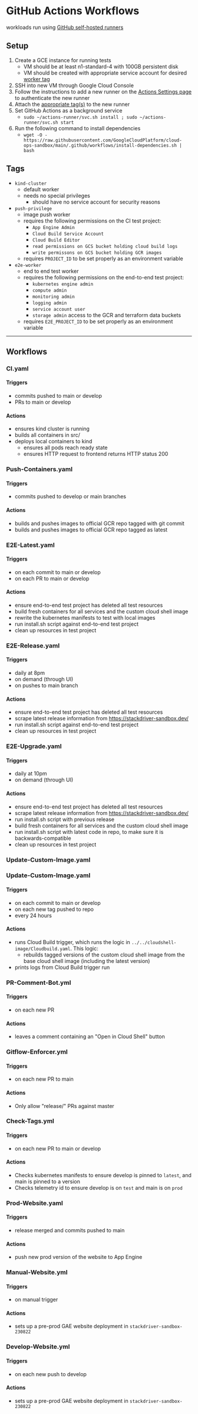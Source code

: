 # GitHub Actions Workflows

workloads run using [GitHub self-hosted runners](https://help.github.com/en/actions/automating-your-workflow-with-github-actions/about-self-hosted-runners)

## Setup

1. Create a GCE instance for running tests
    - VM should be at least n1-standard-4 with 100GB persistent disk
    - VM should be created with appropriate service account for desired [worker tag](#Tags)
2. SSH into new VM through Google Cloud Console
3. Follow the instructions to add a new runner on the [Actions Settings page](https://github.com/GoogleCloudPlatform/cloud-ops-sandbox/settings/actions) to authenticate the new runner
4. Attach the [appropriate tag(s)](#Tags) to the new runner
5. Set GitHub Actions as a background service
    - `sudo ~/actions-runner/svc.sh install ; sudo ~/actions-runner/svc.sh start`
6. Run the following command to install dependencies
    - `wget -O - https://raw.githubusercontent.com/GoogleCloudPlatform/cloud-ops-sandbox/main/.github/workflows/install-dependencies.sh | bash`

## Tags

- `kind-cluster`
  - default worker
  - needs no special privileges
    - should have no service account for security reasons
- `push-privilege`
  - image push worker
  - requires the following permissions on the CI test project:
    - `App Engine Admin`
    - `Cloud Build Service Account`
    - `Cloud Build Editor`
    - `read permissions on GCS bucket holding cloud build logs`
    - `write permissons on GCS bucket holding GCR images`
  - requires `PROJECT_ID` to be set properly as an environment variable
- `e2e-worker`
  - end to end test worker
  - requires the following permissions on the end-to-end test project:
    - `kubernetes engine admin`
    - `compute admin`
    - `monitoring admin`
    - `logging admin`
    - `service account user`
    - `storage admin` access to the GCR and terraform data buckets
  - requires `E2E_PROJECT_ID` to be set properly as an environment variable

---

## Workflows

### CI.yaml

#### Triggers

- commits pushed to main or develop
- PRs to main or develop

#### Actions

- ensures kind cluster is running
- builds all containers in src/
- deploys local containers to kind
  - ensures all pods reach ready state
  - ensures HTTP request to frontend returns HTTP status 200

### Push-Containers.yaml

#### Triggers

- commits pushed to develop or main branches

#### Actions

- builds and pushes images to official GCR repo tagged with git commit
- builds and pushes images to official GCR repo tagged as latest

### E2E-Latest.yaml

#### Triggers

- on each commit to main or develop
- on each PR to main or develop

#### Actions

- ensure end-to-end test project has deleted all test resources
- build fresh containers for all services and the custom cloud shell image
- rewrite the kubernetes manifests to test with local images
- run install.sh script against end-to-end test project
- clean up resources in test project

### E2E-Release.yaml

#### Triggers

- daily at 8pm
- on demand (through UI)
- on pushes to main branch

#### Actions

- ensure end-to-end test project has deleted all test resources
- scrape latest release information from <https://stackdriver-sandbox.dev/>
- run install.sh script against end-to-end test project
- clean up resources in test project

### E2E-Upgrade.yaml

#### Triggers

- daily at 10pm
- on demand (through UI)

#### Actions

- ensure end-to-end test project has deleted all test resources
- scrape latest release information from <https://stackdriver-sandbox.dev/>
- run install.sh script with previous release
- build fresh containers for all services and the custom cloud shell image
- run install.sh script with latest code in repo, to make sure it is backwards-compatible
- clean up resources in test project

### Update-Custom-Image.yaml

### Update-Custom-Image.yaml

#### Triggers

- on each commit to main or develop
- on each new tag pushed to repo
- every 24 hours

#### Actions

- runs Cloud Build trigger, which runs the logic in `../../cloudshell-image/Cloudbuild.yaml`. This logic:
  - rebuilds tagged versions of the custom cloud shell image from the base cloud shell image (including the latest version)
- prints logs from Cloud Build trigger run

### PR-Comment-Bot.yml

#### Triggers

- on each new PR

#### Actions

- leaves a comment containing an "Open in Cloud Shell" button

### Gitflow-Enforcer.yml

#### Triggers

- on each new PR to main

#### Actions

- Only allow "release/" PRs against master

### Check-Tags.yml

#### Triggers

- on each new PR to main or develop

#### Actions

- Checks kubernetes manifests to ensure develop is pinned to `latest`, and main is pinned to a version
- Checks telemetry id to ensure develop is on `test` and main is on `prod`

### Prod-Website.yaml

#### Triggers

- release merged and commits pushed to main

#### Actions

- push new prod version of the website to App Engine

### Manual-Website.yml

#### Triggers

- on manual trigger

#### Actions

- sets up a pre-prod GAE website deployment in `stackdriver-sandbox-230822`

### Develop-Website.yml

#### Triggers

- on each new push to develop

#### Actions

- sets up a pre-prod GAE website deployment in `stackdriver-sandbox-230822`
